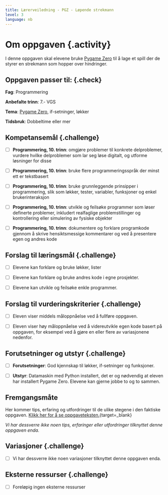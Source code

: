 ```yaml
---
title: Lærerveiledning - PGZ - Løpende strekmann
level: 3
language: nb
---
```



# Om oppgaven {.activity}

I denne oppgaven skal elevene bruke [Pygame
Zero](https://pygame-zero.readthedocs.io/en/stable/) til å lage et spill der de
styrer en strekmann som hopper over hindringer.

## Oppgaven passer til: {.check}

 __Fag__: Programmering

 __Anbefalte trinn__: 7.- VGS

 __Tema__: [Pygame Zero](https://pygame-zero.readthedocs.io/en/stable/),
 if-setninger, løkker

 __Tidsbruk__: Dobbeltime eller mer

## Kompetansemål {.challenge}

- [ ] __Programmering, 10. trinn__: omgjøre problemer til konkrete delproblemer,
      vurdere hvilke delproblemer som lar seg løse digitalt, og utforme
      løsninger for disse

- [ ] __Programmering, 10. trinn__: bruke flere programmeringsspråk der minst
      ett er tekstbasert

- [ ] __Programmering, 10. trinn__: bruke grunnleggende prinsipper i
      programmering, slik som løkker, tester, variabler, funksjoner og enkel
      brukerinteraksjon

- [ ] __Programmering, 10. trinn__: utvikle og feilsøke programmer som løser
      definerte problemer, inkludert realfaglige problemstillinger og
      kontrollering eller simulering av fysiske objekter

- [ ] __Programmering, 10. trinn__: dokumentere og forklare programkode gjennom
      å skrive hensiktsmessige kommentarer og ved å presentere egen og andres
      kode

## Forslag til læringsmål {.challenge}

- [ ] Elevene kan forklare og bruke løkker, lister

- [ ] Elevene kan forklare og bruke andres kode i egne prosjekter.

- [ ] Elevene kan utvikle og feilsøke enkle programmer.

## Forslag til vurderingskriterier {.challenge}

- [ ] Eleven viser middels måloppnåelse ved å fullføre oppgaven.

- [ ] Eleven viser høy måloppnåelse ved å videreutvikle egen kode basert på
      oppgaven, for eksempel ved å gjøre en eller flere av variasjonene
      nedenfor.

## Forutsetninger og utstyr {.challenge}

- [ ] __Forutsetninger__: God kjennskap til løkker, if-setninger og funksjoner.

- [ ] __Utstyr__: Datamaskin med Python installert, det er og nødvendig at
       eleven har installert Pygame Zero. Elevene kan gjerne jobbe to og to
       sammen.

## Fremgangsmåte

 Her kommer tips, erfaring og utfordringer til de ulike stegene i den faktiske
 oppgaven. [Klikk her for å se
 oppgaveteksten.](../lopende_strekmann/lopende_strekmann.html){target=_blank}

_Vi har dessverre ikke noen tips, erfaringer eller utfordringer tilknyttet denne
oppgaven enda._

## Variasjoner {.challenge}

- [ ] Vi har dessverre ikke noen variasjoner tilknyttet denne oppgaven enda.

## Eksterne ressurser {.challenge}

- [ ] Foreløpig ingen eksterne ressurser

